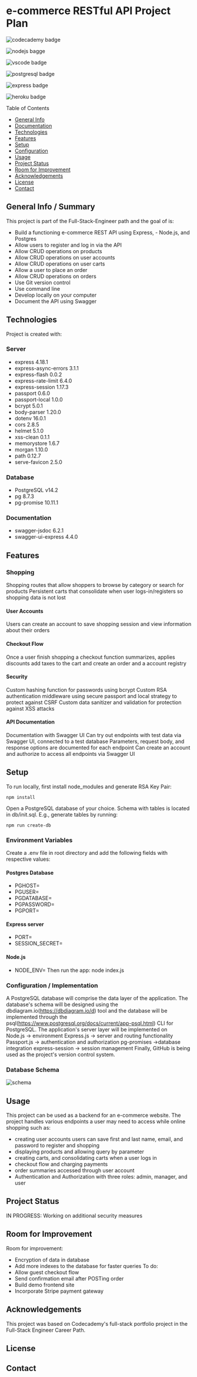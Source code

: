 # e-commerce RESTful API Project Plan

![codecademy badge](<https://img.shields.io/badge/Codecademy-FFF0E5?style=for-the-badge&logo=codecademy&logoColor=303347>)

![nodejs bagge](https://img.shields.io/badge/Node.js-339933?style=for-the-badge&logo=nodedotjs&logoColor=white)

![vscode badge](https://img.shields.io/badge/Visual_Studio_Code-0078D4?style=for-the-badge&logo=visual%20studio%20code&logoColor=white)

![postgresql badge](https://img.shields.io/badge/PostgreSQL-316192?style=for-the-badge&logo=postgresql&logoColor=white)

![express badge](https://img.shields.io/badge/Express.js-000000?style=for-the-badge&logo=express&logoColor=white)

![heroku badge](https://img.shields.io/badge/Heroku-430098?style=for-the-badge&logo=heroku&logoColor=white)

Table of Contents

- [General Info](https://github.com/fjorwb/ecommerce-rest-api-project/edit/master/README.md#general-info--summary)
- [Documentation](https://github.com/fjorwb/ecommerce-rest-api-project/edit/master/README.md#technologies)
- [Technologies](https://github.com/fjorwb/ecommerce-rest-api-project/edit/master/README.md#technologies)
- [Features](https://github.com/fjorwb/ecommerce-rest-api-project/edit/master/README.md#features)
- [Setup](https://github.com/fjorwb/ecommerce-rest-api-project/edit/master/README.md#setup)
- [Configuration](https://github.com/fjorwb/ecommerce-rest-api-project/edit/master/README.md#configuration--implementation)
- [Usage](https://github.com/fjorwb/ecommerce-rest-api-project/edit/master/README.md#usage)
- [Project Status](https://github.com/fjorwb/ecommerce-rest-api-project/edit/master/README.md#project-status)
- [Room for Improvement](https://github.com/fjorwb/ecommerce-rest-api-project/edit/master/README.md#room-for-improvement)
- [Acknowledgements](https://github.com/fjorwb/ecommerce-rest-api-project/edit/master/README.md#acknowledgements)
- [License](https://github.com/fjorwb/ecommerce-rest-api-project/edit/master/README.md#license)
- [Contact](https://github.com/fjorwb/ecommerce-rest-api-project/edit/master/README.md#contact)

## General Info / Summary

This project is part of the Full-Stack-Engineer path and the goal of is:

- Build a functioning e-commerce REST API using Express, - Node.js, and Postgres
- Allow users to register and log in via the API
- Allow CRUD operations on products
- Allow CRUD operations on user accounts
- Allow CRUD operations on user carts
- Allow a user to place an order
- Allow CRUD operations on orders
- Use Git version control
- Use command line
- Develop locally on your computer
- Document the API using Swagger

## Technologies

Project is created with:

### Server

- express 4.18.1
- express-async-errors 3.1.1
- express-flash 0.0.2
- express-rate-limit 6.4.0
- express-session 1.17.3
- passport 0.6.0
- passport-local 1.0.0
- bcrypt 5.0.1
- body-parser 1.20.0
- dotenv 16.0.1
- cors 2.8.5
- helmet 5.1.0
- xss-clean 0.1.1
- memorystore 1.6.7
- morgan 1.10.0
- path 0.12.7
- serve-favicon 2.5.0

### Database

- PostgreSQL v14.2
- pg 8.7.3
- pg-promise 10.11.1

### Documentation

- swagger-jsdoc 6.2.1
- swagger-ui-express 4.4.0

## Features

### Shopping

Shopping routes that allow shoppers to browse by category or search for products
Persistent carts that consolidate when user logs-in/registers so shopping data is not lost

#### User Accounts

Users can create an account to save shopping session and view information about their orders

#### Checkout Flow

Once a user finish shopping a checkout function summarizes, applies discounts add taxes to the cart and create an order and a account registry

#### Security

Custom hashing function for passwords using bcrypt
Custom RSA authentication middleware using secure passport and local strategy  to protect against CSRF
Custom data sanitizer and validation for protection against XSS attacks

#### API Documentation

Documentation with Swagger UI
Can try out endpoints with test data via Swagger UI, connected to a test database
Parameters, request body, and response options are documented for each endpoint
Can create an account and authorize to access all endpoints via Swagger UI

## Setup

To run locally, first install node_modules and generate RSA Key Pair:

```.
npm install
```

Open a PostgreSQL database of your choice. Schema with tables is located in db/init.sql. E.g., generate tables by running:

```.
npm run create-db 
```

### Environment Variables

Create a .env file in root directory and add the following fields with respective values:

#### Postgres Database

- PGHOST=
- PGUSER=
- PGDATABASE=
- PGPASSWORD=
- PGPORT=

#### Express server

- PORT=
- SESSION_SECRET=

#### Node.js

- NODE_ENV=
Then run the app:
node index.js

### Configuration / Implementation

A PostgreSQL database will comprise the data layer of the application. The database's schema will be designed using the  dbdiagram.io(<https://dbdiagram.io/d>)  tool and the database will be implemented through the  psql(<https://www.postgresql.org/docs/current/app-psql.html>)  CLI for PostgreSQL.
The application's server layer will be implemented on  
Node.js -> environment
Express.js -> server and routing functionality
Passport.js -> authentication and authorization
pg-promises ->database integration
express-session -> session management
Finally,  GitHub is being used as the project's version control system.

### Database Schema

![schema](https://github.com/fjorwb/ecommerce-rest-api-project/blob/main/resources/ERD%20ecomm-fjor.png)

## Usage

This project can be used as a backend for an e-commerce website. The project handles various endpoints a user may need to access while online shopping such as:

- creating user accounts
users can save first and last name, email, and password to register and shopping
- displaying products and allowing query by parameter
- creating carts, and consolidating carts when a user logs in
- checkout flow and charging payments
- order summaries accessed through user account
- Authentication and Authorization with three roles: admin, manager, and user

## Project Status

IN PROGRESS: Working on additional security measures

## Room for Improvement

Room for improvement:

- Encryption of data in database
- Add more indexes to the database for faster queries
To do:
- Allow guest checkout flow
- Send confirmation email after POSTing order
- Build demo frontend site
- Incorporate Stripe payment gateway

## Acknowledgements

This project was based on Codecademy's full-stack portfolio project in the Full-Stack Engineer Career Path.

## License

## Contact
